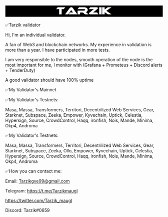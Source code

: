 ![Header](https://github.com/Tarz1k/Tarz1k/blob/main/assets/logo.png)

✅Tarzik validator

Hi, I'm an individual validator.

A fan of Web3 and blockchain networks. My experience in validation is more than a year. I have participated in more tests.

I am very responsible to the nodes, smooth operation of the node is the most important for me, I monitor with (Grafana + Prometeus + Discord alerts + TenderDuty)

A good validator should have 100% uptime

✅My Validator's Mainnet

✅My Validator's Testnets:

Masa, Massa, Transformers, Territori, Decentrilized Web Services, Gear, Starknet, Subspace, Zeeka,  Empower, Kyvechain, Uptick, Celestia, Hypersign, Source, CrowdControl, Haqq, ironfish, Nois, Mande, Minima, Okp4, Androma

✅My Validator's Testnets:

Masa, Massa, Transformers, Territori, Decentrilized Web Services, Gear, Starknet, Subspace, Zeeka, Ollo, Empower, Kyvechain, Uptick, Celestia, Hypersign, Source, CrowdControl, Haqq, ironfish, Nois, Mande, Minima, Okp4, Androma

✅How you can contact me:

Email: Tarzikgve99@gmail.com

Telegram: https://t.me/Tarzikmaugl

https://twitter.com/Tarzik_maugl

Discord: Tarzik#0659